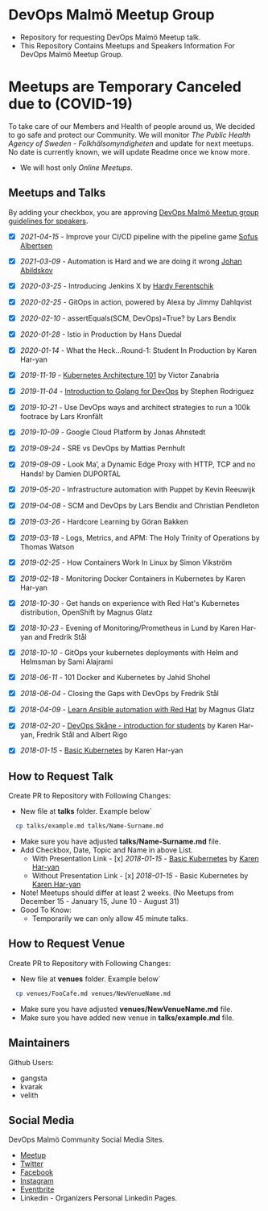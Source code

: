 # DevOps Malmö Meetup Group

- Repository for requesting DevOps Malmö Meetup talk.
- This Repository Contains Meetups and Speakers Information For DevOps Malmö Meetup Group.

# Meetups are Temporary Canceled due to (COVID-19)

To take care of our Members and Health of people around us, We decided to go safe and protect our Community.
We will monitor *The Public Health Agency of Sweden - Folkhälsomyndigheten* and update for next meetups.
No date is currently known, we will update Readme once we know more.

- We will host only *Online Meetups*.

## Meetups and Talks

By adding your checkbox, you are approving [DevOps Malmö Meetup group guidelines for speakers](guidelines.md).

- [X] *2021-04-15* - Improve your CI/CD pipeline with the pipeline game [Sofus Albertsen](talks/pipeline-game.md)
- [x] *2021-03-09* - Automation is Hard and we are doing it wrong [Johan Abildskov](talks/johan-abildskov.md)
- [x] *2020-03-25* - Introducing Jenkins X by [Hardy Ferentschik](talks/hardy-ferentschik.md)
- [x] *2020-02-25* - GitOps in action, powered by Alexa by Jimmy Dahlqvist
- [x] *2020-02-10* - assertEquals(SCM, DevOps)=True? by Lars Bendix
- [x] *2020-01-28* - Istio in Production by Hans Duedal
- [x] *2020-01-14* - What the Heck...Round-1: Student In Production by Karen Har-yan
- [x] *2019-11-19* - [Kubernetes Architecture 101](https://1drv.ms/b/s!AkfPlO3svI6PiWlbWNo_y3XAXpbY?e=mazgQo) by Victor Zanabria
- [x] *2019-11-04* - [Introduction to Golang for DevOps](https://docs.google.com/presentation/d/1HiIKcAwCkYYhrBupiYXNmtjSC0svMvdWqLTbxL0WRw0/edit?usp=sharing) by Stephen Rodriguez
- [x] *2019-10-21* - Use DevOps ways and architect strategies to run a 100k footrace by Lars Kronfält
- [x] *2019-10-09* - Google Cloud Platform by Jonas Ahnstedt
- [x] *2019-09-24* - SRE vs DevOps by Mattias Pernhult
- [x] *2019-09-09* - Look Ma’, a Dynamic Edge Proxy with HTTP, TCP and no Hands! by Damien DUPORTAL
- [x] *2019-05-20* - Infrastructure automation with Puppet by Kevin Reeuwijk
- [x] *2019-04-08* - SCM and DevOps by Lars Bendix and Christian Pendleton
- [x] *2019-03-26* - Hardcore Learning by Göran Bakken
- [x] *2019-03-18* - Logs, Metrics, and APM: The Holy Trinity of Operations by Thomas Watson
- [x] *2019-02-25* - How Containers Work In Linux by Simon Vikström
- [x] *2019-02-18* - Monitoring Docker Containers in Kubernetes by Karen Har-yan
- [x] *2018-10-30* - Get hands on experience with Red Hat's Kubernetes distribution, OpenShift by Magnus Glatz
- [x] *2018-10-23* - Evening of Monitoring/Prometheus in Lund by Karen Har-yan and Fredrik Stål
- [x] *2018-10-10* - GitOps your kubernetes deployments with Helm and Helmsman by Sami Alajrami
- [x] *2018-06-11* - 101 Docker and Kubernetes by Jahid Shohel
- [x] *2018-06-04* - Closing the Gaps with DevOps by Fredrik Stål
- [x] *2018-04-09* - [Learn Ansible automation with Red Hat](https://goo.gl/ThoJBB) by Magnus Glatz
- [x] *2018-02-20* - [DevOps Skåne - introduction for students](https://goo.gl/K5sbk7) by Karen Har-yan, Fredrik Stål and Albert Rigo
- [x] *2018-01-15* - [Basic Kubernetes](https://goo.gl/GTHwyi) by Karen Har-yan



## How to Request Talk

Create PR to Repository with Following Changes:

- New file at **talks** folder. Example below\`
```sh
  cp talks/example.md talks/Name-Surname.md
```
- Make sure you have adjusted **talks/Name-Surname.md** file.
- Add Checkbox, Date, Topic and Name in above List.
  - With Presentation Link    - [x] *2018-01-15* - [Basic Kubernetes](https://linktopresentation.com) by [Karen Har-yan](talks/Karen-Haryan.md)
  - Without Presentation Link - [x] *2018-01-15* - Basic Kubernetes by [Karen Har-yan](talks/Karen-Haryan.md)
- Note! Meetups should differ at least 2 weeks. (No Meetups from December 15 - January 15, June 10 - August 31)
- Good To Know:
  - Temporarily we can only allow 45 minute talks.

## How to Request Venue

Create PR to Repository with Following Changes:

- New file at **venues** folder. Example below\`
```sh
  cp venues/FooCafe.md venues/NewVenueName.md
```
- Make sure you have adjusted **venues/NewVenueName.md** file.
- Make sure you have added new venue in **talks/example.md** file.

## Maintainers

Github Users:
- gangsta
- kvarak
- velith

## Social Media

DevOps Malmö Community Social Media Sites.

 - [Meetup](https://www.meetup.com/DevOpsMalmo/)
 - [Twitter](https://twitter.com/DevopsMalmo)
 - [Facebook](https://www.facebook.com/groups/devopsmalmo/)
 - [Instagram](https://www.instagram.com/devopsmalmo/)
 - [Eventbrite](http://devopsmalmo.eventbrite.com/)
 - Linkedin - Organizers Personal Linkedin Pages.

